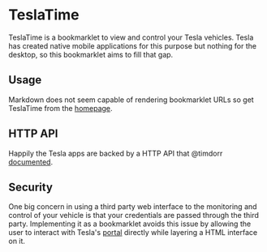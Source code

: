 TeslaTime
=========

TeslaTime is a bookmarklet to view and control your Tesla vehicles. Tesla has created native mobile applications for this purpose but nothing for the desktop, so this bookmarklet aims to fill that gap.


Usage
-----

Markdown does not seem capable of rendering bookmarklet URLs so get TeslaTime from the [homepage](http://secobarbital.github.com/teslatime).


HTTP API
--------

Happily the Tesla apps are backed by a HTTP API that @timdorr [documented](http://docs.timdorr.apiary.io/).


Security
------------

One big concern in using a third party web interface to the monitoring and control of your vehicle is that your credentials are passed through the third party. Implementing it as a bookmarklet avoids this issue by allowing the user to interact with Tesla's [portal](https://portal.vn.teslamotors.com) directly while layering a HTML interface on it.
